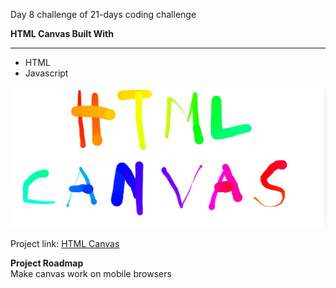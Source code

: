 Day 8 challenge of 21-days coding challenge

**HTML Canvas Built With**
****

* HTML
* Javascript

![Day 8 Challenge](./htmlcanvas.jpg "HTML Canvas")

Project link: [HTML Canvas](https://smtoyedeji.github.io/javascript21-8.github.io/)

**Project Roadmap**<br>
Make canvas work on mobile browsers
